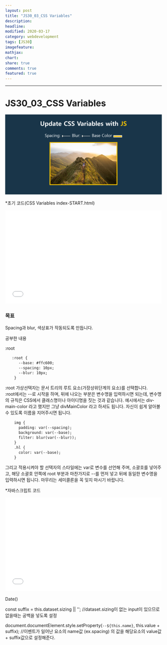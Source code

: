 ```yaml
---
layout: post
title: "JS30_03_CSS Variables"
description:
headline:
modified: 2020-03-17
category: webdevelopment
tags: [JS30]
imagefeature:
mathjax:
chart:
share: true
comments: true
featured: true
---
```


---

# JS30_03_CSS Variables

![image](https://github.com/lsh58/lsh58.github.io/blob/master/images/post/js30/j30-03_01.PNG?raw=true)

*초기 코드(CSS Variables index-START.html)
<div class="code">
<iframe width="100%" height="300" src="//jsfiddle.net/lsh58/bcLrt80h/embedded/html,result/dark/" allowfullscreen="allowfullscreen" allowpaymentrequest frameborder="0"></iframe>
</div>

### 목표
Spacing과 blur, 색상표가 작동되도록 만듭니다.

공부한 내용  

<span class="orange">:root</span>  

```  
   :root {
      --base: #ffc600;
      --spacing: 10px;
      --blur: 10px;
    }

```

:root 가상선택자는 문서 트리의 루트 요소(가장상위단계의 요소)를 선택합니다.  
:root에서는 --로 시작을 하며, 뒤에 나오는 부분은 변수명을 입력하시면 되는데, 변수명의 규칙은 CSS에서 클래스명이나 아이디명을 짓는 것과 같습니다. 예시에서는 div-main-color 라고 했지만 그냥 divMainColor 라고 하셔도 됩니다. 자신이 쉽게 알아볼 수 있도록 이름을 지어주시면 됩니다.
```
    img {
      padding: var(--spacing);
      background: var(--base);
      filter: blur(var(--blur));
    }
    .hl {
      color: var(--base);
    }

```
그리고 적용시켜야 할 선택자의 스타일에는 var로 변수를 선언해 주며, 소괄호를 넣어주고, 해당 소괄호 안쪽에 root 부분과 마찬가지로 --를 먼저 넣고 뒤에 동일한 
변수명을 입력하시면 됩니다. 마무리는 세미콜론을 꼭 잊지 마시기 바랍니다.

*자바스크립트 코드
<div class="code">
<iframe width="100%" height="300" src="//jsfiddle.net/lsh58/bcLrt80h/2/embedded/js/dark/" allowfullscreen="allowfullscreen" allowpaymentrequest frameborder="0"></iframe>
</div>

<span class="orange">Date()</span>  

const suffix = this.dataset.sizing || '';
//dataset.sizing이 없는 input이 있으므로 없을때는 공백을 넣도록 설정

document.documentElement.style.setProperty(`--${this.name}`, this.value + suffix); 
//이벤트가 일어난 요소의 name값 (ex.spacing) 의 값을 해당요소의 value값 + suffix값으로 설정해준다.
